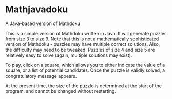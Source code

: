 # Mathjavadoku
A Java-based version of Mathdoku

This is a simple version of Mathdoku written in Java. It will generate puzzles from size 3 to size 9. Note that this is not a mathematically sophisticated version of Mathdoku - puzzles may have multiple correct solutions. Also, the difficulty may need to be tweaked. Puzzles of size 4 and size 5 are relatively easy to solve (again, multiple solutions may exist).

To play, click on a square, which allows you to either indicate the value of a square, or a list of potential candidates. Once the puzzle is validly solved, a congratulatory message appears. 

At the present time, the size of the puzzle is determined at the start of the program, and cannot be changed without restarting. 
